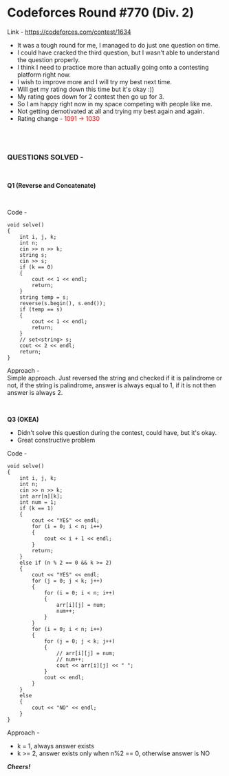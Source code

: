 # Codeforces Round #770 (Div. 2)

Link - https://codeforces.com/contest/1634

* It was a tough round for me, I managed to do just one question on time.
* I could have cracked the third question, but I wasn't able to understand the question properly.
* I think I need to practice more than actually going onto a contesting platform right now.
* I wish to improve more and I will try my best next time.
* Will get my rating down this time but it's okay :))
* My rating goes down for 2 contest then go up for 3.
* So I am happy right now in my space competing with people like me.
* Not getting demotivated at all and trying my best again and again.
* Rating change - <span style="color:red;"> 1091 &rarr; 1030 </span>

<br>
<br>

### QUESTIONS SOLVED - 
<br>

**Q1 (Reverse and Concatenate)**

<br>

Code -
<br>
```
void solve()
{
	int i, j, k;
	int n;
	cin >> n >> k;
	string s;
	cin >> s;
	if (k == 0)
	{
		cout << 1 << endl;
		return;
	}
	string temp = s;
	reverse(s.begin(), s.end());
	if (temp == s)
	{
		cout << 1 << endl;
		return;
	}
	// set<string> s;
	cout << 2 << endl;
	return;
}
```
Approach -
<br>
Simple approach. Just reversed the string and checked if it is palindrome or not, if the string is palindrome, answer is always equal to 1, if it is not then answer is always 2.


<br>

**Q3 (OKEA)**

* Didn't solve this question during the contest, could have, but it's okay.
* Great constructive problem

Code - 
```
void solve()
{
	int i, j, k;
	int n;
	cin >> n >> k;
	int arr[n][k];
	int num = 1;
	if (k == 1)
	{
		cout << "YES" << endl;
		for (i = 0; i < n; i++)
		{
			cout << i + 1 << endl;
		}
		return;
	}
	else if (n % 2 == 0 && k >= 2)
	{
		cout << "YES" << endl;
		for (j = 0; j < k; j++)
		{
			for (i = 0; i < n; i++)
			{
				arr[i][j] = num;
				num++;
			}
		}
		for (i = 0; i < n; i++)
		{
			for (j = 0; j < k; j++)
			{
				// arr[i][j] = num;
				// num++;
				cout << arr[i][j] << " ";
			}
			cout << endl;
		}
	}
	else
	{
		cout << "NO" << endl;
	}
}
```
Approach -
<br>
* k = 1, always answer exists
* k >= 2, answer exists only when n%2 == 0, otherwise answer is NO



***Cheers!***
